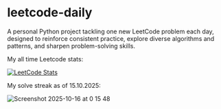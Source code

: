 # leetcode-daily

A personal Python project tackling one new LeetCode problem each day, designed to reinforce consistent practice, explore diverse algorithms and patterns, and sharpen problem-solving skills.

My all time Leetcode stats:

[![LeetCode Stats](https://leetcard.jacoblin.cool/uygarpolat?theme=dark&ext=contest&ext=heatmap)](https://leetcode.com/uygarpolat/)

My solve streak as of 15.10.2025:

![Screenshot 2025-10-16 at 0 15 48](https://github.com/user-attachments/assets/63bd93fb-72bd-4eb1-bdbb-bba2cafc4927)

